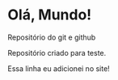 # Olá, Mundo!
 Repositório do git e github

 Repositório criado para teste.

Essa linha eu adicionei no site!
